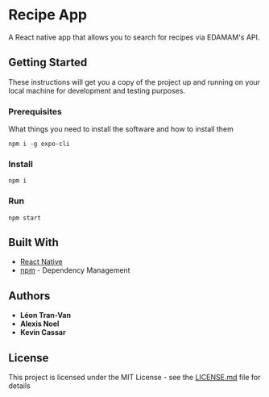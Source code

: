 # Recipe App

A React native app that allows you to search for recipes via EDAMAM's API.

## Getting Started

These instructions will get you a copy of the project up and running on your local machine for development and testing purposes.

### Prerequisites

What things you need to install the software and how to install them

```
npm i -g expo-cli
```

### Install

```
npm i
```

### Run

```
npm start
```


## Built With

* [React Native](https://facebook.github.io/react-native/)
* [npm](https://maven.apache.org/) - Dependency Management

## Authors

* **Léon Tran-Van**
* **Alexis Noel**
* **Kevin Cassar**

## License

This project is licensed under the MIT License - see the [LICENSE.md](LICENSE.md) file for details

